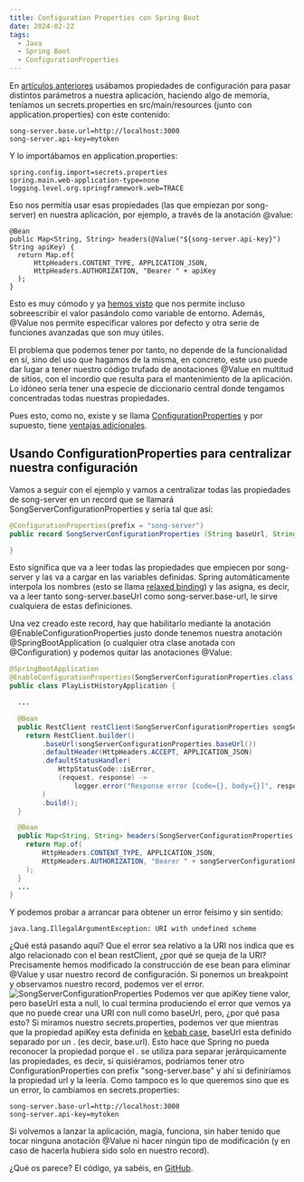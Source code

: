 ```yaml
---
title: Configuration Properties con Spring Boot
date: 2024-02-22
tags:
  - Java
  - Spring Boot
  - ConfigurationProperties
---
```

En [artículos anteriores](https://www.agustinventura.dev/posts/secretos-en-desarrollo-local-con-spring-boot/) usábamos propiedades de configuración para pasar distintos parámetros a nuestra aplicación, haciendo algo de memoria, teníamos un secrets.properties en src/main/resources (junto con application.properties) con este contenido:
```
song-server.base.url=http://localhost:3000
song-server.api-key=mytoken
```
Y lo importábamos en application.properties:
```
spring.config.import=secrets.properties
spring.main.web-application-type=none
logging.level.org.springframework.web=TRACE
```
Eso nos permitía usar esas propiedades (las que empiezan por song-server) en nuestra aplicación, por ejemplo, a través de la anotación @value:
```
@Bean
public Map<String, String> headers(@Value("${song-server.api-key}") String apiKey) {
  return Map.of(
      HttpHeaders.CONTENT_TYPE, APPLICATION_JSON,
      HttpHeaders.AUTHORIZATION, "Bearer " + apiKey
  );
}
```
Esto es muy cómodo y ya [hemos visto](https://www.agustinventura.dev/posts/secretos-en-desarrollo-local-con-spring-boot/#como-utilizar-distintos-secretos-seg%c3%ban-el-entorno) que nos permite incluso sobreescribir el valor pasándolo como variable de entorno. Además, @Value nos permite especificar valores por defecto y otra serie de funciones avanzadas que son muy útiles.

El problema que podemos tener por tanto, no depende de la funcionalidad en sí, sino del uso que hagamos de la misma, en concreto, este uso puede dar lugar a tener nuestro código trufado de anotaciones @Value en multitud de sitios, con el incordio que resulta para el mantenimiento de la aplicación. Lo idóneo sería tener una especie de diccionario central donde tengamos concentradas todas nuestras propiedades.

Pues esto, como no, existe y se llama [ConfigurationProperties](https://docs.spring.io/spring-boot/docs/current/reference/html/features.html#features.external-config.typesafe-configuration-properties) y por supuesto, tiene [ventajas adicionales](https://docs.spring.io/spring-boot/docs/current/reference/html/features.html#features.external-config.typesafe-configuration-properties.vs-value-annotation).

## Usando ConfigurationProperties para centralizar nuestra configuración
Vamos a seguir con el ejemplo y vamos a centralizar todas las propiedades de song-server en un record que se llamará SongServerConfigurationProperties y sería tal que así:
```java
@ConfigurationProperties(prefix = "song-server")
public record SongServerConfigurationProperties (String baseUrl, String apiKey) {

}
```
Esto significa que va a leer todas las propiedades que empiecen por song-server y las va a cargar en las variables definidas. Spring automáticamente interpola los nombres (esto se llama [relaxed binding](https://docs.spring.io/spring-boot/docs/current/reference/html/features.html#features.external-config.typesafe-configuration-properties.relaxed-binding)) y las asigna, es decir, va a leer tanto song-server.baseUrl como song-server.base-url, le sirve cualquiera de estas definiciones.

Una vez creado este record, hay que habilitarlo mediante la anotación @EnableConfigurationProperties justo donde tenemos nuestra anotación @SpringBootApplication (o cualquier otra clase anotada con @Configuration) y podemos quitar las anotaciones @Value:
```java
@SpringBootApplication
@EnableConfigurationProperties(SongServerConfigurationProperties.class)
public class PlayListHistoryApplication {

  ...

  @Bean
  public RestClient restClient(SongServerConfigurationProperties songServerConfigurationProperties) {
    return RestClient.builder()
        .baseUrl(songServerConfigurationProperties.baseUrl())
        .defaultHeader(HttpHeaders.ACCEPT, APPLICATION_JSON)
        .defaultStatusHandler(
            HttpStatusCode::isError,
            (request, response) ->
                logger.error("Response error [code={}, body={}]", response.getStatusCode(), new String(response.getBody().readAllBytes()))
        )
        .build();
  }

  @Bean
  public Map<String, String> headers(SongServerConfigurationProperties songServerConfigurationProperties) {
    return Map.of(
        HttpHeaders.CONTENT_TYPE, APPLICATION_JSON,
        HttpHeaders.AUTHORIZATION, "Bearer " + songServerConfigurationProperties.baseUrl()
    );
  }
  ...
}
```
Y podemos probar a arrancar para obtener un error feísimo y sin sentido:
```
java.lang.IllegalArgumentException: URI with undefined scheme
```
¿Qué está pasando aquí? Que el error sea relativo a la URI nos indica que es algo relacionado con el bean restClient, ¿por qué se queja de la URI? Precisamente hemos modificado la construcción de ese bean para eliminar @Value y usar nuestro record de configuración. Si ponemos un breakpoint y observamos nuestro record, podemos ver el error.
![SongServerConfigurationProperties](/images/2024/02/22/01-configuration-properties.png)
Podemos ver que apiKey tiene valor, pero baseUrl esta a null, lo cual termina produciendo el error que vemos ya que no puede crear una URI con null como baseUrl, pero, ¿por qué pasa esto? Si miramos nuestro secrets.properties, podemos ver que mientras que la propiedad apiKey esta definida en [kebab case](https://en.wikipedia.org/wiki/Letter_case#Kebab_case), baseUrl esta definido separado por un . (es decir, base.url). Esto hace que Spring no pueda reconocer la propiedad porque el . se utiliza para separar jerárquicamente las propiedades, es decir, si quisiéramos, podríamos tener otro ConfigurationProperties con prefix "song-server.base" y ahí si definiríamos la propiedad url y la leería. Como tampoco es lo que queremos sino que es un error, lo cambiamos en secrets.properties:
```
song-server.base-url=http://localhost:3000
song-server.api-key=mytoken
```
Si volvemos a lanzar la aplicación, magia, funciona, sin haber tenido que tocar ninguna anotación @Value ni hacer ningún tipo de modificación (y en caso de hacerla hubiera sido solo en nuestro record).

¿Qué os parece? El código, ya sabéis, en [GitHub](https://github.com/agustinventura/playlisthistory).